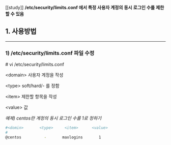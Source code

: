 [[study]]
**/etc/security/limits.conf 에서 특정 사용자 계정의 동시 로그인 수를 제한 할 수 있음**

## 1. 사용방법
----------------


### 1) /etc/security/limits.conf 파일 수정
\# vi /etc/security/limits.conf

\<domain> 사용자 계정을 작성

\<type> soft/hard/- 를 정함

\<item> 제한할 항목을 작성

\<value> 값


*예제) centos란 계정의 동시 로그인 수를 1로 정하기*
```bash
#<domin>       <type>     <item>      <value>
#
@centos          -       maxlogins       1
```
